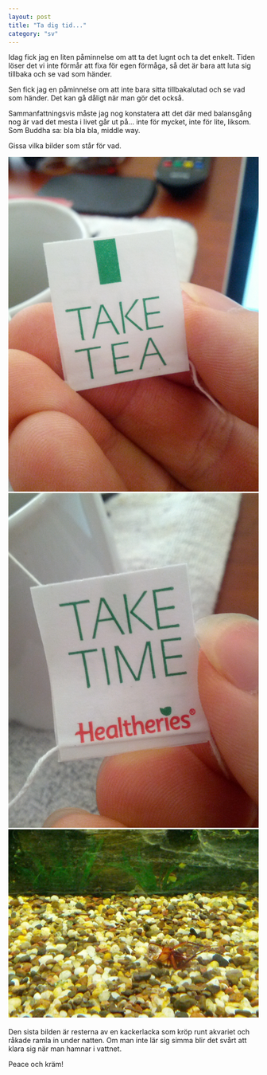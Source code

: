 ```yaml
---
layout: post
title: "Ta dig tid..."
category: "sv"
---
```


Idag fick jag en liten påminnelse om att ta det lugnt och ta det enkelt. Tiden
löser det vi inte förmår att fixa för egen förmåga, så det är bara att luta sig
tillbaka och se vad som händer.

Sen fick jag en påminnelse om att inte bara sitta tillbakalutad och se vad som
händer. Det kan gå dåligt när man gör det också.

Sammanfattningsvis måste jag nog konstatera att det där med balansgång nog är
vad det mesta i livet går ut på... inte för mycket, inte för lite, liksom. Som
Buddha sa: bla bla bla, middle way.

Gissa vilka bilder som står för vad.

<div class="row-fluid pushTop">
    <div class="span3"><img src="/img/131101/IMG_20131101_082258.jpg" /></div>
    <div class="span3"><img src="/img/131101/IMG_20131101_082327.jpg" /></div>
    <div class="span6"><img src="/img/131101/IMG_20131101_203427.jpg" /></div>
</div>

<br />
Den sista bilden är resterna av en kackerlacka som kröp runt akvariet och
råkade ramla in under natten. Om man inte lär sig simma blir det svårt att
klara sig när man hamnar i vattnet.

<div class="row-fluid pushTop">
</div>

Peace och kräm!
